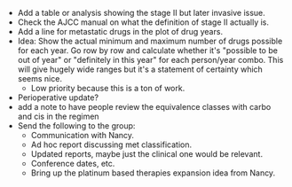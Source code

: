
- Add a table or analysis showing the stage II but later invasive issue.
- Check the AJCC manual on what the definition of stage II actually is.
- Add a line for metastatic drugs in the plot of drug years.
- Idea:  Show the actual minimum and maximum number of drugs possible for each year.  Go row by row and calculate whether it's "possible to be out of year" or "definitely in this year" for each person/year combo.  This will give hugely wide ranges but it's a statement of certainty which seems nice.
  - Low priority because this is a ton of work.
- Perioperative update?
- add a note to have people review the equivalence classes with carbo and cis in the regimen
- Send the following to the group:
  - Communication with Nancy.
  - Ad hoc report discussing met classification.
  - Updated reports, maybe just the clinical one would be relevant.
  - Conference dates, etc.
  - Bring up the platinum based therapies expansion idea from Nancy.

